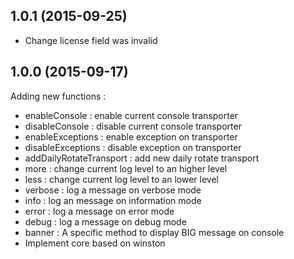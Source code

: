 ## 1.0.1 (2015-09-25)

- Change license field was invalid

## 1.0.0 (2015-09-17)

Adding new functions :

- enableConsole : enable current console transporter
- disableConsole  : disable current console transporter
- enableExceptions : enable exception on transporter
- disableExceptions : disable exception on transporter
- addDailyRotateTransport : add new daily rotate transport
- more : change current log level to an higher level
- less : change current log level to an lower level
- verbose : log a message on verbose mode
- info : log an message on information mode
- error : log a message on error mode
- debug : log a message on debug mode
- banner : A specific method to display BIG message on console
- Implement core based on winston

